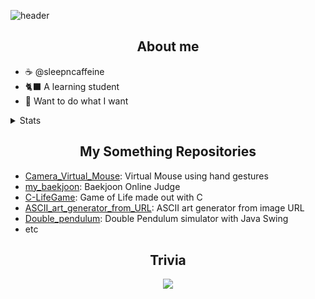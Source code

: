 ![header](https://capsule-render.vercel.app/api?type=venom&color=0:6f4d36,100:402d20&height=300&stroke=6F4E37&strokeWidth=1.5&section=header&text=Sleepn%27Caffeine&fontSize=90)

<div class="About">
  <h2 align='center'>About me</h2>
  <ul>
    <li>☕ @sleepncaffeine</li>
    <li>🐈‍⬛ A learning student</li>
    <li>🍫 Want to do what I want</li>
  </ul>
</div>
<details>
<summary>Stats</summary>
  
![](http://github-profile-summary-cards.vercel.app/api/cards/profile-details?username=sleepncaffeine&theme=github_dark) 
![](http://github-profile-summary-cards.vercel.app/api/cards/repos-per-language?username=sleepncaffeine&theme=github_dark) 
![](http://github-profile-summary-cards.vercel.app/api/cards/most-commit-language?username=sleepncaffeine&theme=github_dark)
</details>

<div class="portfolio">
  <h2 align='center'>My Something Repositories</h2>
  <ul>
    <li><a href="https://github.com/sleepncaffeine/Camera_Virtual_Mouse">Camera_Virtual_Mouse</a>: Virtual Mouse using hand gestures</li>
    <li><a href="https://github.com/sleepncaffeine/my_baekjoon">my_baekjoon</a>: Baekjoon Online Judge</li>
    <li><a href="https://github.com/sleepncaffeine/C-LifeGame">C-LifeGame</a>: Game of Life made out with C</li>
    <li><a href="https://github.com/sleepncaffeine/ASCII_art_generator_from_URL">ASCII_art_generator_from_URL</a>: ASCII art generator from image URL</li>
    <li><a href="https://github.com/sleepncaffeine/Double_pendulum">Double_pendulum</a>: Double Pendulum simulator with Java Swing</li>
    <li>etc</li>
  </ul>
</div>
<h2 align='center'>Trivia</h2>
<p align='center'>
  <a href="https://www.instagram.com/sleep.n.caffe_ine/">
    <img src="https://img.shields.io/badge/-Instargram-DD2A7B?style=flat&logo=instagram&logoColor=white"/>
  </a>
</p>
